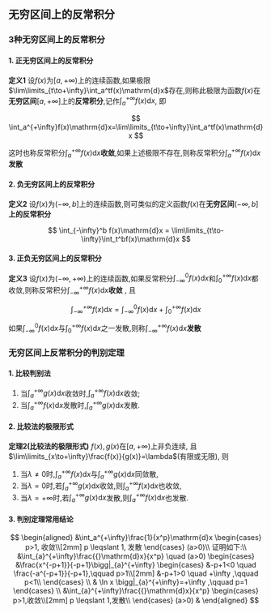 ## 无穷区间上的反常积分

### 3种无穷区间上的反常积分

#### 1. 正无穷区间上的反常积分

**定义1** 设$f(x)$为$[a, +\infty)$上的连续函数,如果极限$\lim\limits_{t\to+\infty}\int_a^tf(x)\mathrm{d}x$存在,则称此极限为函数$f(x)$在**无穷区间**$[a, +\infty]$上的**反常积分**,记作$\int_a^{+\infty}f(x)\mathrm{d}x$, 即

$$
\int_a^{+\infty}f(x)\mathrm{d}x=\lim\limits_{t\to+\infty}\int_a^tf(x)\mathrm{d}x
$$

这时也称反常积分$\int_a^{+\infty}f(x)\mathrm{d}x$**收敛**,如果上述极限不存在,则称反常积分$\int_a^{+\infty}f(x)\mathrm{d}x$**发散**

#### 2. 负无穷区间上的反常积分

**定义2** 设$f(x)$为$(-\infty, b]$上的连续函数,则可类似的定义函数$f(x)$在**无穷区间**$(-\infty, b]$**上的反常积分**

$$
\int_{-\infty}^b f(x)\mathrm{d}x = \lim\limits_{t\to-\infty}\int_t^bf(x)\mathrm{d}x
$$

#### 3. 正负无穷区间上的反常积分

**定义3** 设$f(x)$为$(-\infty, +\infty)$上的连续函数,如果反常积分$\int_{-\infty}^0f(x)\mathrm{d}x$和$\int_0^{+\infty}f(x)\mathrm{d}x$都收敛,则称反常积分$\int_{-\infty}^{+\infty}f(x)\mathrm{d}x$**收敛** , 且

$$
\int_{-\infty}^{+\infty}f(x)\mathrm{d}x=\int_{-\infty}^0f(x)\mathrm{d}x+\int_0^{+\infty}f(x)\mathrm{d}x
$$

如果$\int_{-\infty}^0f(x)\mathrm{d}x$与$\int_0^{+\infty}f(x)\mathrm{d}x$之一发散,则称$\int_{-\infty}^{+\infty}f(x)\mathrm{d}x$**发散**

### 无穷区间上反常积分的判别定理

#### 1. 比较判别法

1. 当$\int_a^{+\infty}g(x)\mathrm{d}x$收敛时,$\int_a^{+\infty}f(x)\mathrm{d}x$收敛;
2. 当$\int_a^{+\infty}f(x)\mathrm{d}x$发散时,$\int_a^{+\infty}g(x)\mathrm{d}x$发散.

#### 2. 比较法的极限形式

**定理2(比较法的极限形式)** $f(x), g(x)$在$[a, +\infty)$上非负连续, 且$\lim\limits_{x\to+\infty}\frac{f(x)}{g(x)}=\lambda$(有限或无限), 则

1. 当$\lambda\not=0$时,$\int_a^{+\infty}f(x)\mathrm{d}x$与$\int_a^{+\infty}g(x)\mathrm{d}x$同敛散,
2. 当$\lambda=0$时,若$\int_a^{+\infty}g(x)\mathrm{d}x$收敛,则$\int_a^{+\infty}f(x)\mathrm{d}x$也收敛,
3. 当$\lambda=+\infty$时,若$\int_a^{+\infty}g(x)\mathrm{d}x$发散,则$\int_a^{+\infty}f(x)\mathrm{d}x$也发散.

#### 3. 判别定理常用结论

$$
\begin{aligned}
	&\int_a^{+\infty}\frac{1}{x^p}\mathrm{d}x
	\begin{cases}
		p>1, 收敛\\[2mm]
		p \leqslant 1, 发散
	\end{cases}
	(a>0)\\
	证明如下:\\
	&\int_{a}^{+\infty}\frac{{}\mathrm{d}x}{x^p} \quad (a>0)
	\begin{cases}
		&\frac{x^{-p+1}}{-p+1}\bigg|_{a}^{+\infty}
		\begin{cases}
			&-p+1<0 \quad \frac{-a^{-p+1}}{-p+1},\qquad p>1\\[2mm]
			&-p+1>0 \quad +\infty ,\qquad p<1\\
		\end{cases} \\
		& \ln x \bigg|_{a}^{+\infty}=+\infty ,\qquad p=1
	\end{cases} \\
	&\int_{a}^{+\infty}\frac{{}\mathrm{d}x}{x^p}
	\begin{cases}
		p>1,收敛\\[2mm]
		p \leqslant 1,发散\\
	\end{cases}
	(a>0)
	&
\end{aligned}
$$
